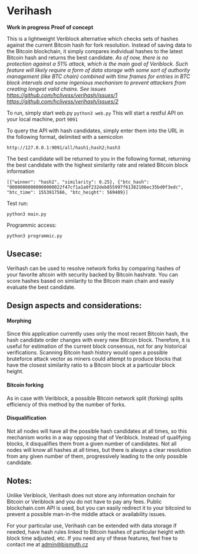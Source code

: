 # Verihash

**Work in progress**
**Proof of concept**

This is a lightweight Veriblock alternative which checks sets of hashes against the current Bitcoin hash for fork resolution. Instead of saving data to the Bitcoin blockchain, it simply compares individual hashes to the latest Bitcoin hash and returns the best candidate. _As of now, there is no protection against a 51% attack, which is the main goal of Veriblock. Such feature will likely require a form of data storage with some sort of authority management (like BTC chain) combined with time frames for entries in BTC block intervals and some ingenious mechanism to prevent attackers from creating longest valid chains. See issues https://github.com/hclivess/verihash/issues/1 https://github.com/hclivess/verihash/issues/2_

To run, simply start web.py
```python3 web.py```
This will start a restful API on your local machine, port ```9091```

To query the API with hash candidates, simply enter them into the URL in the following format, delimited with a semicolon

 ```
 http://127.0.0.1:9091/all/hash1;hash2;hash3
 ```
 The best candidate will be returned to you in the following format, returning the best candidate with the highest similarity rate and related Bitcoin block information
 ```
 [{"winner": "hash2", "similarity": 0.25}, {"btc_hash": "00000000000000000022f47cf1a1a0f232deb855997f61382106ec35bd0f3edc", "btc_time": 1553917566, "btc_height": 569409}]
 ```
 Test run:
  ```
  python3 main.py
  ```
 Programmic access:
 ```
 python3 programmic.py
 ```
 ## Usecase:
 
 Verihash can be used to resolve network forks by comparing hashes of your favorite altcoin with security backed by Bitcoin hashrate. You can score hashes based on similarity to the Bitcoin main chain and easily evaluate the best candidate.
 
 
 ## Design aspects and considerations:
 
 #### Morphing
 Since this application currently uses only the most recent Bitcoin hash, the hash candidate order changes with every new Bitcoin block. Therefore, it is useful for estimation of the current block consensus, not for any historical verifications. Scanning Bitcoin hash history would open a possible bruteforce attack vector as miners could attempt to produce blocks that have the closest similarity ratio to a Bitcoin block at a particular block height.
  
 #### Bitcoin forking
As in case with Veriblock, a possible Bitcoin network split (forking) splits efficiency of this method by the number of forks.

 #### Disqualification
 Not all nodes will have all the possible hash candidates at all times, so this mechanism works in a way opposing that of Veriblock. Instead of qualifying blocks, it disqualifies them from a given number of candidates. Not all nodes will know all hashes at all times, but there is always a clear resolution from any given number of them, progressively leading to the only possible candidate.
  
 ## Notes:
 
 Unlike Veriblock, Verihash does not store any information onchain for Bitcoin or Veriblock and you do not have to pay any fees. Public blockchain.com API is used, but you can easily redirect it to your bitcoind to prevent a possible man-in-the middle attack or availability issues. 
 
 For your particular use, Verihash can be extended with data storage if needed, have hash rules linked to Bitcoin hashes of particular height with block time adjusted, etc. If you need any of these features, feel free to contact me at admin@bismuth.cz
 
